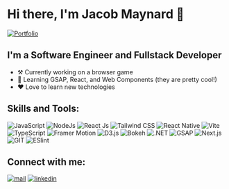 # Hi there, I'm Jacob Maynard 👋

<a href="https://jacobmaynard.dev" target="_blank" rel="noopener noreferrer">
  <img src="https://img.shields.io/badge/Check_it_out-Portfolio?style=for-the-badge&logo=globe&label=Portfolio&link=jacobmaynard.dev" alt="Portfolio" />
</a>

## I'm a Software Engineer and Fullstack Developer

-   ⚒️ Currently working on a browser game
-   🔰 Learning GSAP, React, and Web Components (they are pretty cool!)
-   ❤️ Love to learn new technologies

## Skills and Tools:

![JavaScript](https://img.shields.io/badge/JavaScript-323330?style=for-the-badge&logo=javascript&logoColor=F7DF1E)
![NodeJs](https://img.shields.io/badge/Node.js-339933?style=for-the-badge&logo=nodedotjs&logoColor=white)
![React Js](https://img.shields.io/badge/React-20232A?style=for-the-badge&logo=react&logoColor=61DAFB)
![Tailwind CSS](https://img.shields.io/badge/Tailwind_CSS-38B2AC?style=for-the-badge&logo=tailwind-css&logoColor=white)
![React Native](https://img.shields.io/badge/React_Native-61DAFB?style=for-the-badge&logo=react&logoColor=black)
![Vite](https://img.shields.io/badge/Vite-646CFF?style=for-the-badge&logo=vite&logoColor=white)
![TypeScript](https://img.shields.io/badge/TypeScript-3178C6?style=for-the-badge&logo=typescript&logoColor=white)
![Framer Motion](https://img.shields.io/badge/Motion-0055FF?style=for-the-badge&logo=framer&logoColor=white)
![D3.js](https://img.shields.io/badge/D3.js-F9A03C?style=for-the-badge&logo=d3.js&logoColor=white)
![Bokeh](https://img.shields.io/badge/Bokeh-2F4F4F?style=for-the-badge&logo=python&logoColor=white)
![.NET](https://img.shields.io/badge/.NET-512BD4?style=for-the-badge&logo=dotnet&logoColor=white)
![GSAP](https://img.shields.io/badge/GSAP-88CE02?style=for-the-badge&logo=greensock&logoColor=black)
![Next.js](https://img.shields.io/badge/Next.js-000000?style=for-the-badge&logo=next.js&logoColor=white)
![GIT](https://img.shields.io/badge/Git-F05032?style=for-the-badge&logo=git&logoColor=white)
![ESlint](https://img.shields.io/badge/eslint-3A33D1?style=for-the-badge&logo=eslint&logoColor=white)

## Connect with me:

[![mail](https://img.shields.io/badge/Proton-2D2A2E?style=for-the-badge&logo=proton)](https://mail.google.com/mail/?view=cm&fs=1&to=jacobamaynard@proton.me)
[![linkedin](https://img.shields.io/badge/LinkedIn-0077B5?style=for-the-badge&logo=linkedin&logoColor=white)](https://www.linkedin.com/in/jacob-maynard-283767230)

<!--START_SECTION:activity-->

[website]: https://jacobmaynard.dev
[linkedin]: https://www.linkedin.com/in/jacob-maynard-283767230
